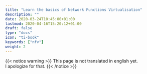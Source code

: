 ```yaml
---
title: "Learn the basics of Network Functions Virtualisation"
description: ""
date: 2020-03-24T10:45:00+01:00
lastmod: 2020-04-16T15:20:12+01:00
draft: false
type: "docs"
icon: "ti-book"
keywords: ["nfv"]
weight: 2
---
```


{{< notice warning >}}
This page is not translated in english yet.
<br/>
I apologize for that.
{{< /notice >}}